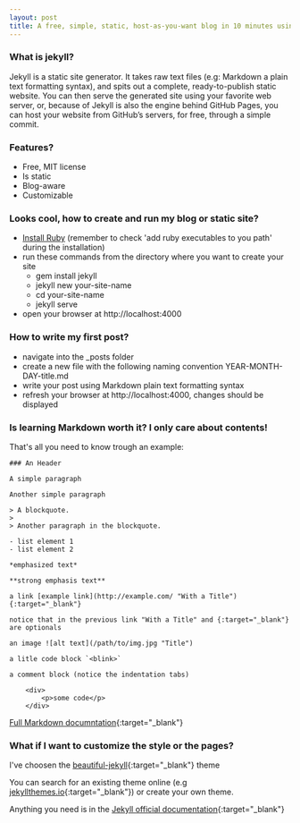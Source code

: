 ```yaml
---
layout: post
title: A free, simple, static, host-as-you-want blog in 10 minutes using jekyll 
---
```


### What is jekyll?

Jekyll is a static site generator. It takes raw text files (e.g: Markdown a plain text formatting syntax), and spits out a complete, ready-to-publish static website. You can then serve the generated site using your favorite web server, or, because of Jekyll is also the engine behind GitHub Pages, you can host your website from GitHub’s servers, for free, through a simple commit.

### Features?

- Free, MIT license
- Is static
- Blog-aware
- Customizable

### Looks cool, how to create and run my blog or static site?

- [Install Ruby](http://example.com/ "Install Ruby") (remember to check 'add ruby executables to you path' during the installation)
- run these commands from the directory where you want to create your site
	* gem install jekyll
	- jekyll new your-site-name
	- cd your-site-name
	- jekyll serve
- open your browser at http://localhost:4000

### How to write my first post?

- navigate into the _posts folder
- create a new file with the following naming convention YEAR-MONTH-DAY-title.md
- write your post using Markdown plain text formatting syntax
- refresh your browser at http://localhost:4000, changes should be displayed

### Is learning Markdown worth it? I only care about contents!

That's all you need to know trough an example:

	### An Header

	A simple paragraph

	Another simple paragraph

	> A blockquote.
	> 
	> Another paragraph in the blockquote.

	- list element 1
	- list element 2

	*emphasized text*

	**strong emphasis text**

	a link [example link](http://example.com/ "With a Title"){:target="_blank"}
	
	notice that in the previous link "With a Title" and {:target="_blank"} are optionals

	an image ![alt text](/path/to/img.jpg "Title")

	a litle code block `<blink>`

	a comment block (notice the indentation tabs)

		<div>
			<p>some code</p>
		</div>
	
[Full Markdown documntation](https://daringfireball.net/projects/markdown/ "markdown documentation"){:target="_blank"}

### What if I want to customize the style or the pages?

I've choosen the [beautiful-jekyll](http://deanattali.com/beautiful-jekyll/ "beautiful-jekyll"){:target="_blank"} theme 

You can search for an existing theme online (e.g [jekyllthemes.io](http://jekyllthemes.io/ "Jekyll Themes"){:target="_blank"}) or create your own theme. 

Anything you need is in the [Jekyll official documentation](https://jekyllrb.com/docs/home/ "Jekyll doc"){:target="_blank"}



